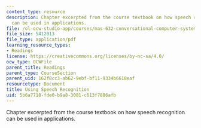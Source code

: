 ```yaml
---
content_type: resource
description: Chapter excerpted from the course textbook on how speech recognition
  can be used in applications.
file: /ol-ocw-studio-app/courses/mas-632-conversational-computer-systems-fall-2008/5b6a7718fde0b9a83081c613f7886afb_shmandt_txt_ch8.pdf
file_size: 5412013
file_type: application/pdf
learning_resource_types:
- Readings
license: https://creativecommons.org/licenses/by-nc-sa/4.0/
ocw_type: OCWFile
parent_title: Readings
parent_type: CourseSection
parent_uid: 162f8cc3-ab62-9ebf-bf11-9334b6618eaf
resourcetype: Document
title: Using Speech Recognition
uid: 5b6a7718-fde0-b9a8-3081-c613f7886afb
---
```

Chapter excerpted from the course textbook on how speech recognition can be used in applications.
